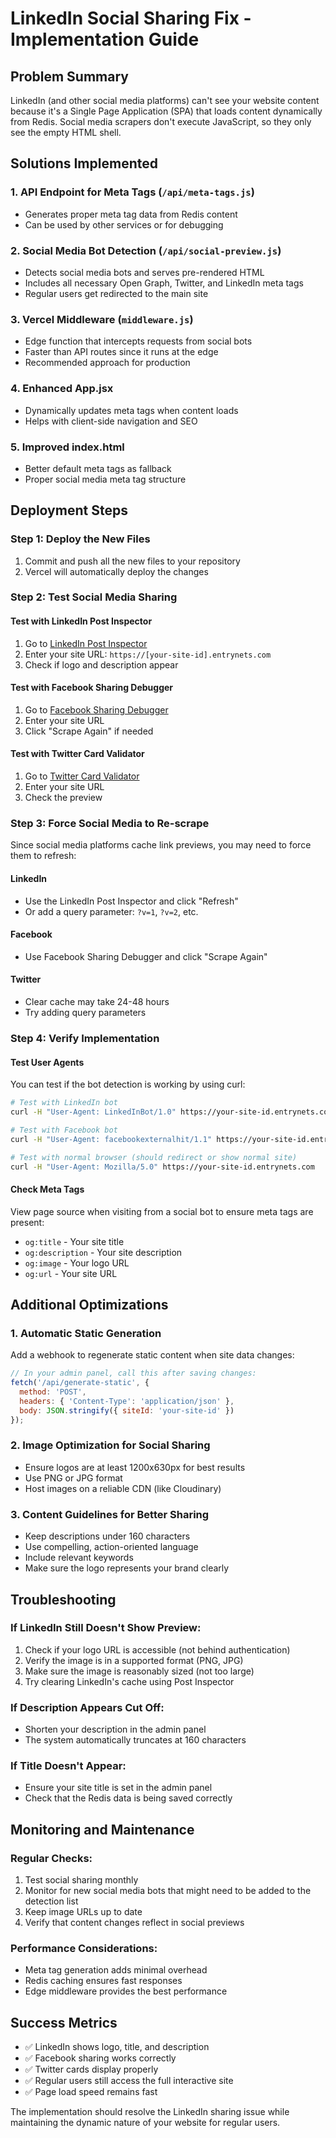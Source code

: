 # LinkedIn Social Sharing Fix - Implementation Guide

## Problem Summary
LinkedIn (and other social media platforms) can't see your website content because it's a Single Page Application (SPA) that loads content dynamically from Redis. Social media scrapers don't execute JavaScript, so they only see the empty HTML shell.

## Solutions Implemented

### 1. **API Endpoint for Meta Tags** (`/api/meta-tags.js`)
- Generates proper meta tag data from Redis content
- Can be used by other services or for debugging

### 2. **Social Media Bot Detection** (`/api/social-preview.js`)
- Detects social media bots and serves pre-rendered HTML
- Includes all necessary Open Graph, Twitter, and LinkedIn meta tags
- Regular users get redirected to the main site

### 3. **Vercel Middleware** (`middleware.js`)
- Edge function that intercepts requests from social bots
- Faster than API routes since it runs at the edge
- Recommended approach for production

### 4. **Enhanced App.jsx**
- Dynamically updates meta tags when content loads
- Helps with client-side navigation and SEO

### 5. **Improved index.html**
- Better default meta tags as fallback
- Proper social media meta tag structure

## Deployment Steps

### Step 1: Deploy the New Files
1. Commit and push all the new files to your repository
2. Vercel will automatically deploy the changes

### Step 2: Test Social Media Sharing

#### Test with LinkedIn Post Inspector
1. Go to [LinkedIn Post Inspector](https://www.linkedin.com/post-inspector/)
2. Enter your site URL: `https://[your-site-id].entrynets.com`
3. Check if logo and description appear

#### Test with Facebook Sharing Debugger
1. Go to [Facebook Sharing Debugger](https://developers.facebook.com/tools/debug/)
2. Enter your site URL
3. Click "Scrape Again" if needed

#### Test with Twitter Card Validator
1. Go to [Twitter Card Validator](https://cards-dev.twitter.com/validator)
2. Enter your site URL
3. Check the preview

### Step 3: Force Social Media to Re-scrape
Since social media platforms cache link previews, you may need to force them to refresh:

#### LinkedIn
- Use the LinkedIn Post Inspector and click "Refresh"
- Or add a query parameter: `?v=1`, `?v=2`, etc.

#### Facebook
- Use Facebook Sharing Debugger and click "Scrape Again"

#### Twitter
- Clear cache may take 24-48 hours
- Try adding query parameters

### Step 4: Verify Implementation

#### Test User Agents
You can test if the bot detection is working by using curl:

```bash
# Test with LinkedIn bot
curl -H "User-Agent: LinkedInBot/1.0" https://your-site-id.entrynets.com

# Test with Facebook bot
curl -H "User-Agent: facebookexternalhit/1.1" https://your-site-id.entrynets.com

# Test with normal browser (should redirect or show normal site)
curl -H "User-Agent: Mozilla/5.0" https://your-site-id.entrynets.com
```

#### Check Meta Tags
View page source when visiting from a social bot to ensure meta tags are present:
- `og:title` - Your site title
- `og:description` - Your site description  
- `og:image` - Your logo URL
- `og:url` - Your site URL

## Additional Optimizations

### 1. Automatic Static Generation
Add a webhook to regenerate static content when site data changes:

```javascript
// In your admin panel, call this after saving changes:
fetch('/api/generate-static', {
  method: 'POST',
  headers: { 'Content-Type': 'application/json' },
  body: JSON.stringify({ siteId: 'your-site-id' })
});
```

### 2. Image Optimization for Social Sharing
- Ensure logos are at least 1200x630px for best results
- Use PNG or JPG format
- Host images on a reliable CDN (like Cloudinary)

### 3. Content Guidelines for Better Sharing
- Keep descriptions under 160 characters
- Use compelling, action-oriented language
- Include relevant keywords
- Make sure the logo represents your brand clearly

## Troubleshooting

### If LinkedIn Still Doesn't Show Preview:
1. Check if your logo URL is accessible (not behind authentication)
2. Verify the image is in a supported format (PNG, JPG)
3. Make sure the image is reasonably sized (not too large)
4. Try clearing LinkedIn's cache using Post Inspector

### If Description Appears Cut Off:
- Shorten your description in the admin panel
- The system automatically truncates at 160 characters

### If Title Doesn't Appear:
- Ensure your site title is set in the admin panel
- Check that the Redis data is being saved correctly

## Monitoring and Maintenance

### Regular Checks:
1. Test social sharing monthly
2. Monitor for new social media bots that might need to be added to the detection list
3. Keep image URLs up to date
4. Verify that content changes reflect in social previews

### Performance Considerations:
- Meta tag generation adds minimal overhead
- Redis caching ensures fast responses
- Edge middleware provides the best performance

## Success Metrics
- ✅ LinkedIn shows logo, title, and description
- ✅ Facebook sharing works correctly  
- ✅ Twitter cards display properly
- ✅ Regular users still access the full interactive site
- ✅ Page load speed remains fast

The implementation should resolve the LinkedIn sharing issue while maintaining the dynamic nature of your website for regular users.
